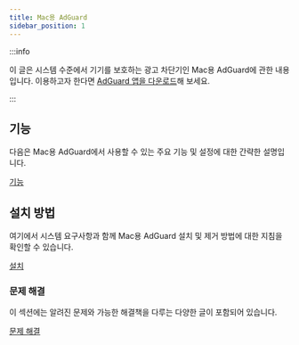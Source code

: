 ```yaml
---
title: Mac용 AdGuard
sidebar_position: 1
---
```


:::info

이 글은 시스템 수준에서 기기를 보호하는 광고 차단기인 Mac용 AdGuard에 관한 내용입니다. 이용하고자 한다면 [AdGuard 앱을 다운로드](https://agrd.io/download-kb-adblock)해 보세요.

:::

## 기능

다음은 Mac용 AdGuard에서 사용할 수 있는 주요 기능 및 설정에 대한 간략한 설명입니다.

[기능](/adguard-for-mac/features/features.md)

## 설치 방법

여기에서 시스템 요구사항과 함께 Mac용 AdGuard 설치 및 제거 방법에 대한 지침을 확인할 수 있습니다.

[설치](/adguard-for-mac/installation.md)

### 문제 해결

이 섹션에는 알려진 문제와 가능한 해결책을 다루는 다양한 글이 포함되어 있습니다.

[문제 해결](/adguard-for-mac/solving-problems/solving-problems.md)
